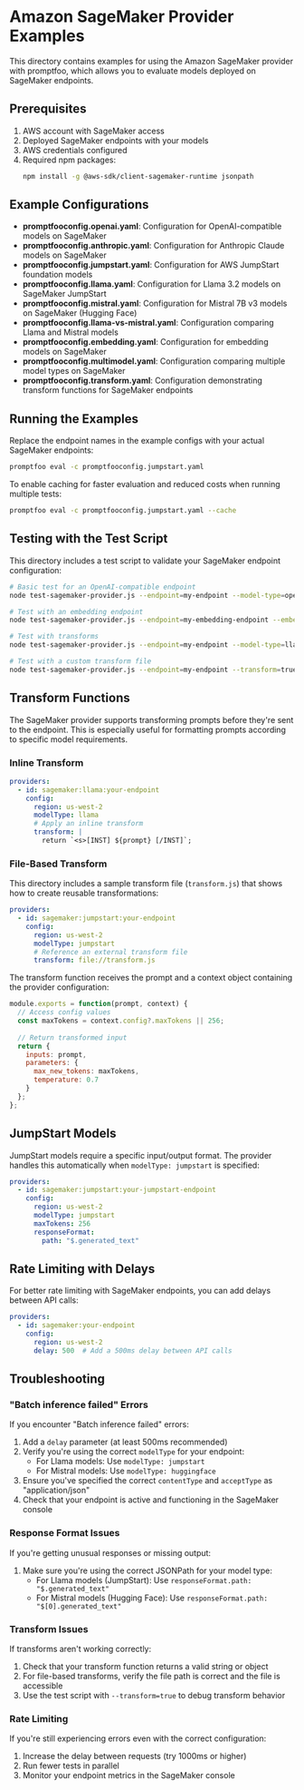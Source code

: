# Amazon SageMaker Provider Examples

This directory contains examples for using the Amazon SageMaker provider with promptfoo, which allows you to evaluate models deployed on SageMaker endpoints.

## Prerequisites

1. AWS account with SageMaker access
2. Deployed SageMaker endpoints with your models
3. AWS credentials configured
4. Required npm packages:
   ```bash
   npm install -g @aws-sdk/client-sagemaker-runtime jsonpath
   ```

## Example Configurations

- **promptfooconfig.openai.yaml**: Configuration for OpenAI-compatible models on SageMaker
- **promptfooconfig.anthropic.yaml**: Configuration for Anthropic Claude models on SageMaker
- **promptfooconfig.jumpstart.yaml**: Configuration for AWS JumpStart foundation models
- **promptfooconfig.llama.yaml**: Configuration for Llama 3.2 models on SageMaker JumpStart
- **promptfooconfig.mistral.yaml**: Configuration for Mistral 7B v3 models on SageMaker (Hugging Face)
- **promptfooconfig.llama-vs-mistral.yaml**: Configuration comparing Llama and Mistral models
- **promptfooconfig.embedding.yaml**: Configuration for embedding models on SageMaker
- **promptfooconfig.multimodel.yaml**: Configuration comparing multiple model types on SageMaker
- **promptfooconfig.transform.yaml**: Configuration demonstrating transform functions for SageMaker endpoints

## Running the Examples

Replace the endpoint names in the example configs with your actual SageMaker endpoints:

```bash
promptfoo eval -c promptfooconfig.jumpstart.yaml
```

To enable caching for faster evaluation and reduced costs when running multiple tests:

```bash
promptfoo eval -c promptfooconfig.jumpstart.yaml --cache
```

## Testing with the Test Script

This directory includes a test script to validate your SageMaker endpoint configuration:

```bash
# Basic test for an OpenAI-compatible endpoint
node test-sagemaker-provider.js --endpoint=my-endpoint --model-type=openai

# Test with an embedding endpoint
node test-sagemaker-provider.js --endpoint=my-embedding-endpoint --embedding=true

# Test with transforms
node test-sagemaker-provider.js --endpoint=my-endpoint --model-type=llama --transform=true

# Test with a custom transform file
node test-sagemaker-provider.js --endpoint=my-endpoint --transform=true --transform-file=transform.js
```

## Transform Functions

The SageMaker provider supports transforming prompts before they're sent to the endpoint. This is especially useful for formatting prompts according to specific model requirements.

### Inline Transform

```yaml
providers:
  - id: sagemaker:llama:your-endpoint
    config:
      region: us-west-2
      modelType: llama
      # Apply an inline transform
      transform: |
        return `<s>[INST] ${prompt} [/INST]`;
```

### File-Based Transform

This directory includes a sample transform file (`transform.js`) that shows how to create reusable transformations:

```yaml
providers:
  - id: sagemaker:jumpstart:your-endpoint
    config:
      region: us-west-2
      modelType: jumpstart
      # Reference an external transform file
      transform: file://transform.js
```

The transform function receives the prompt and a context object containing the provider configuration:

```javascript
module.exports = function(prompt, context) {
  // Access config values
  const maxTokens = context.config?.maxTokens || 256;
  
  // Return transformed input
  return {
    inputs: prompt,
    parameters: {
      max_new_tokens: maxTokens,
      temperature: 0.7
    }
  };
};
```

## JumpStart Models

JumpStart models require a specific input/output format. The provider handles this automatically when `modelType: jumpstart` is specified:

```yaml
providers:
  - id: sagemaker:jumpstart:your-jumpstart-endpoint
    config:
      region: us-west-2
      modelType: jumpstart
      maxTokens: 256
      responseFormat:
        path: "$.generated_text"
```

## Rate Limiting with Delays

For better rate limiting with SageMaker endpoints, you can add delays between API calls:

```yaml
providers:
  - id: sagemaker:your-endpoint
    config:
      region: us-west-2
      delay: 500  # Add a 500ms delay between API calls
```

## Troubleshooting

### "Batch inference failed" Errors

If you encounter "Batch inference failed" errors:

1. Add a `delay` parameter (at least 500ms recommended)
2. Verify you're using the correct `modelType` for your endpoint:
   - For Llama models: Use `modelType: jumpstart`
   - For Mistral models: Use `modelType: huggingface`
3. Ensure you've specified the correct `contentType` and `acceptType` as "application/json"
4. Check that your endpoint is active and functioning in the SageMaker console

### Response Format Issues

If you're getting unusual responses or missing output:

1. Make sure you're using the correct JSONPath for your model type:
   - For Llama models (JumpStart): Use `responseFormat.path: "$.generated_text"`
   - For Mistral models (Hugging Face): Use `responseFormat.path: "$[0].generated_text"`

### Transform Issues

If transforms aren't working correctly:

1. Check that your transform function returns a valid string or object
2. For file-based transforms, verify the file path is correct and the file is accessible
3. Use the test script with `--transform=true` to debug transform behavior

### Rate Limiting

If you're still experiencing errors even with the correct configuration:

1. Increase the delay between requests (try 1000ms or higher)
2. Run fewer tests in parallel
3. Monitor your endpoint metrics in the SageMaker console